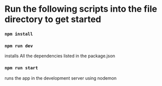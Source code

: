 # Run the following scripts into the file directory to get started

### `npm install`

### `npm run dev`
installs All the dependencies listed in the package.json

### `npm run start`
runs the app in the development server using nodemon
